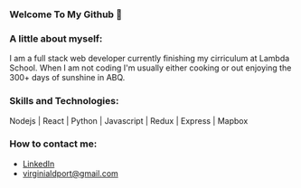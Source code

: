 ### Welcome To My Github 👋
### A little about myself:
I am a full stack web developer currently finishing my cirriculum at Lambda School. When I am not coding I'm usually either cooking or out enjoying the 300+ days of sunshine in ABQ.

### Skills and Technologies:
Nodejs
| React
| Python
| Javascript
| Redux
| Express
| Mapbox

### How to contact me:

* [LinkedIn](https://www.linkedin.com/in/virginia-davenport/)
* virginialdport@gmail.com

